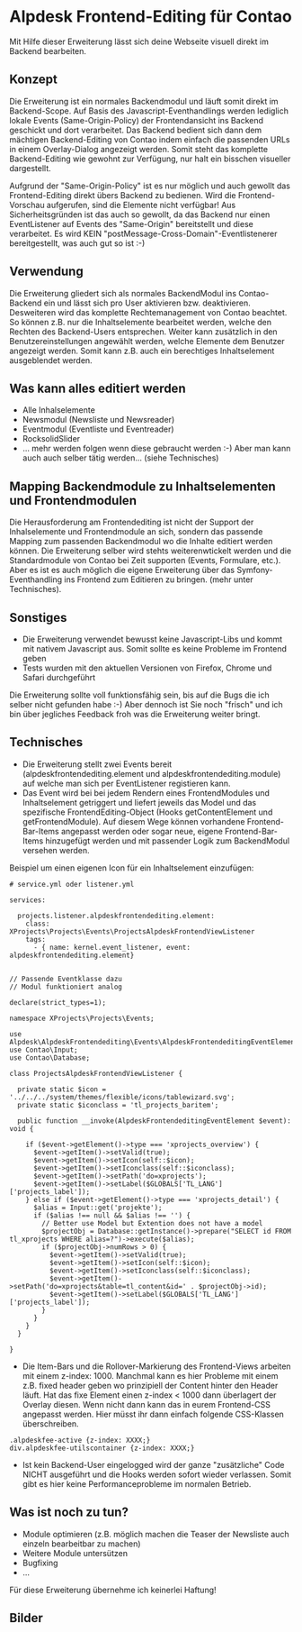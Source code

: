 
# Alpdesk Frontend-Editing für Contao
Mit Hilfe dieser Erweiterung lässt sich deine Webseite visuell direkt im Backend bearbeiten.


## Konzept

Die Erweiterung ist ein normales Backendmodul und läuft somit direkt im Backend-Scope.
Auf Basis des Javascript-Eventhandlings werden lediglich lokale Events (Same-Origin-Policy) der Frontendansicht ins Backend geschickt und dort verarbeitet.
Das Backend bedient sich dann dem mächtigen Backend-Editing von Contao indem einfach die passenden URLs in einem Overlay-Dialog angezeigt werden. Somit steht das komplette Backend-Editing wie gewohnt zur Verfügung, nur halt ein bisschen visueller dargestellt.

Aufgrund der "Same-Origin-Policy" ist es nur möglich und auch gewollt das Frontend-Editing direkt übers Backend zu bedienen.
Wird die Frontend-Vorschau aufgerufen, sind die Elemente nicht verfügbar! Aus Sicherheitsgründen ist das auch so gewollt, da das Backend nur einen EventListener auf Events des "Same-Origin" bereitstellt und diese verarbeitet. Es wird KEIN "postMessage-Cross-Domain"-Eventlistenerer bereitgestellt, was auch gut so ist :-)

## Verwendung

Die Erweiterung gliedert sich als normales BackendModul ins Contao-Backend ein und lässt sich pro User aktivieren bzw. deaktivieren.
Desweiteren wird das komplette Rechtemanagement von Contao beachtet. So können z.B. nur die Inhaltselemente bearbeitet werden, welche den Rechten des Backend-Users entsprechen.
Weiter kann zusätzlich in den Benutzereinstellungen angewählt werden, welche Elemente dem Benutzer angezeigt werden. Somit kann z.B. auch ein berechtiges Inhaltselement ausgeblendet werden.

## Was kann alles editiert werden

- Alle Inhalselemente
- Newsmodul (Newsliste und Newsreader)
- Eventmodul (Eventliste und Eventreader)
- RocksolidSlider
- ... mehr werden folgen wenn diese gebraucht werden :-) Aber man kann auch auch selber tätig werden... (siehe Technisches)

## Mapping Backendmodule zu Inhaltselementen und Frontendmodulen

Die Herausforderung am Frontendediting ist nicht der Support der Inhalselemente und Frontendmodule an sich, sondern das passende Mapping zum passenden Backendmodul wo die Inhalte editiert werden können.
Die Erweiterung selber wird stehts weiterenwtickelt werden und die Standardmodule von Contao bei Zeit supporten (Events, Formulare, etc.).
Aber es ist es auch möglich die eigene Erweiterung über das Symfony-Eventhandling ins Frontend zum Editieren zu bringen. (mehr unter Technisches).


## Sonstiges

- Die Erweiterung verwendet bewusst keine Javascript-Libs und kommt mit nativem Javascript aus. Somit sollte es keine Probleme im Frontend geben
- Tests wurden mit den aktuellen Versionen von Firefox, Chrome und Safari durchgeführt


Die Erweiterung sollte voll funktionsfähig sein, bis auf die Bugs die ich selber nicht gefunden habe :-) Aber dennoch ist Sie noch "frisch" und ich bin über jegliches Feedback froh was die Erweiterung weiter bringt.

## Technisches

- Die Erweiterung stellt zwei Events bereit (alpdeskfrontendediting.element und alpdeskfrontendediting.module) auf welche man sich per EventListener registieren kann.
-  Das Event wird bei bei jedem Rendern eines FrontendModules und Inhaltselement getriggert und liefert jeweils das Model und das spezifische FrontendEditing-Object (Hooks getContentElement und getFrontendModule). Auf diesem Wege können vorhandene Frontend-Bar-Items angepasst werden oder sogar neue, eigene Frontend-Bar-Items hinzugefügt werden und mit passender Logik zum BackendModul versehen werden.

Beispiel um einen eigenen Icon für ein Inhaltselement einzufügen:

```
# service.yml oder listener.yml

services:

  projects.listener.alpdeskfrontendediting.element:
    class: XProjects\Projects\Events\ProjectsAlpdeskFrontendViewListener
    tags:
      - { name: kernel.event_listener, event: alpdeskfrontendediting.element}
```

```

// Passende Eventklasse dazu
// Modul funktioniert analog

declare(strict_types=1);

namespace XProjects\Projects\Events;

use Alpdesk\AlpdeskFrontendediting\Events\AlpdeskFrontendeditingEventElement;
use Contao\Input;
use Contao\Database;

class ProjectsAlpdeskFrontendViewListener {

  private static $icon = '../../../system/themes/flexible/icons/tablewizard.svg';
  private static $iconclass = 'tl_projects_baritem';

  public function __invoke(AlpdeskFrontendeditingEventElement $event): void {

    if ($event->getElement()->type === 'xprojects_overview') {
      $event->getItem()->setValid(true);
      $event->getItem()->setIcon(self::$icon);
      $event->getItem()->setIconclass(self::$iconclass);
      $event->getItem()->setPath('do=xprojects');
      $event->getItem()->setLabel($GLOBALS['TL_LANG']['projects_label']);
    } else if ($event->getElement()->type === 'xprojects_detail') {
      $alias = Input::get('projekte');
      if ($alias !== null && $alias !== '') {
        // Better use Model but Extention does not have a model
        $projectObj = Database::getInstance()->prepare("SELECT id FROM tl_xprojects WHERE alias=?")->execute($alias);
        if ($projectObj->numRows > 0) {
          $event->getItem()->setValid(true);
          $event->getItem()->setIcon(self::$icon);
          $event->getItem()->setIconclass(self::$iconclass);
          $event->getItem()->setPath('do=xprojects&table=tl_content&id=' . $projectObj->id);
          $event->getItem()->setLabel($GLOBALS['TL_LANG']['projects_label']);
        }
      }
    }
  }

}
```

- Die Item-Bars und die Rollover-Markierung des Frontend-Views arbeiten mit einem z-index: 1000. Manchmal kann es hier Probleme mit einem z.B. fixed header geben wo prinzipiell der Content hinter den Header läuft. Hat das fixe Element einen z-index < 1000 dann überlagert der Overlay diesen. Wenn nicht dann kann das in eurem Frontend-CSS angepasst werden. Hier müsst ihr dann einfach folgende CSS-Klassen überschreiben.

```
.alpdeskfee-active {z-index: XXXX;}
div.alpdeskfee-utilscontainer {z-index: XXXX;}
```



- Ist kein Backend-User eingelogged wird der ganze "zusätzliche" Code NICHT ausgeführt und die Hooks werden sofort wieder verlassen. Somit gibt es hier keine Performanceprobleme im normalen Betrieb.

## Was ist noch zu tun?

- Module optimieren (z.B. möglich machen die Teaser der Newsliste auch einzeln bearbeitbar zu machen)
- Weitere Module untersützen
- Bugfixing
- ...

Für diese Erweiterung übernehme ich keinerlei Haftung!

## Bilder
<p><img src="https://x-projects.de/files/alpdesk/frontendediting/bild1.png" alt=""></p>  
<p><img src="https://x-projects.de/files/alpdesk/frontendediting/bild2.png" alt=""></p>  
<p><img src="https://x-projects.de/files/alpdesk/frontendediting/bild3.png" alt=""></p>  
<p><img src="https://x-projects.de/files/alpdesk/frontendediting/bild4.png" alt=""></p>  
<p><img src="https://x-projects.de/files/alpdesk/frontendediting/bild5.png" alt=""></p>  
<p><img src="https://x-projects.de/files/alpdesk/frontendediting/bild6.png" alt=""></p>  
<p><img src="https://x-projects.de/files/alpdesk/frontendediting/bild7.png" alt=""></p>  
<p><img src="https://x-projects.de/files/alpdesk/frontendediting/bild8.png" alt=""></p>  
<p><img src="https://x-projects.de/files/alpdesk/frontendediting/bild9.png" alt=""></p>  
<p><img src="https://x-projects.de/files/alpdesk/frontendediting/bild10.png" alt=""></p>  
<p><img src="https://x-projects.de/files/alpdesk/frontendediting/bild11.png" alt=""></p>  
<p><img src="https://x-projects.de/files/alpdesk/frontendediting/bild12.png" alt=""></p>  
<p><img src="https://x-projects.de/files/alpdesk/frontendediting/bild13.png" alt=""></p>   

